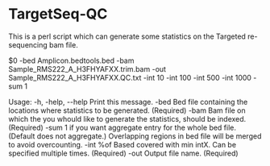# TargetSeq-QC
This is a perl script which can generate some statistics on the Targeted re-sequencing bam file.

 $0 -bed Amplicon.bedtools.bed -bam Sample_RMS222_A_H3FHYAFXX.trim.bam -out Sample_RMS222_A_H3FHYAFXX.QC.txt -int 10 -int 100 -int 500 -int 1000 -sum 1

 Usage:
        -h, -help, --help Print this message.
        -bed    Bed file containing the locations where statistics to be generated. (Required)
        -bam    Bam file on which the you whould like to generate the statistics, should be indexed. (Required)
        -sum    1 if you want aggregate entry for the whole bed file. (Default does not aggregate.)
                Overlapping regions in bed file will be merged to avoid overcounting.
        -int    %of Based covered with min intX. Can be specified multiple times. (Required)
        -out    Output file name. (Required)
